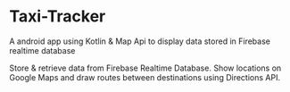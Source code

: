 # Taxi-Tracker
A android app using Kotlin &amp; Map Api to display data stored in Firebase realtime database

Store & retrieve data from Firebase Realtime Database.
Show locations on Google Maps and draw routes between destinations using Directions API.
